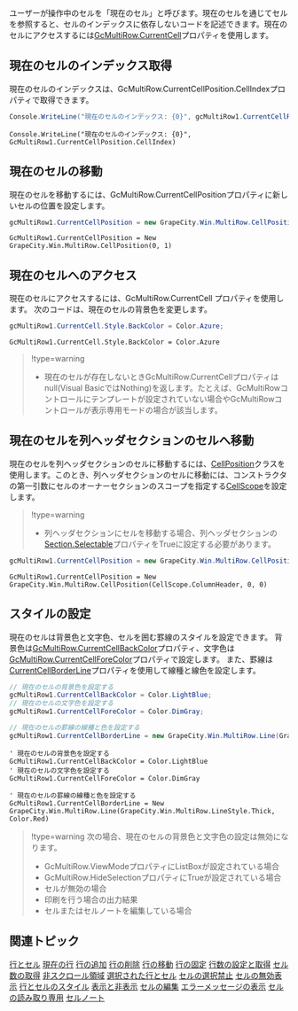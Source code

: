 ユーザーが操作中のセルを「現在のセル」と呼びます。現在のセルを通じてセルを参照すると、セルのインデックスに依存しないコードを記述できます。現在のセルにアクセスするには[GcMultiRow.CurrentCell](gcdocsite__documentlink?toc-item-id=08532485-7643-40cc-9cfc-356cc5ab13b5)プロパティを使用します。

## 現在のセルのインデックス取得

現在のセルのインデックスは、GcMultiRow.CurrentCellPosition.CellIndexプロパティで取得できます。
```csharp
Console.WriteLine("現在のセルのインデックス: {0}", gcMultiRow1.CurrentCellPosition.CellIndex);
```

```vbnet
Console.WriteLine("現在のセルのインデックス: {0}", GcMultiRow1.CurrentCellPosition.CellIndex)
```

## 現在のセルの移動

現在のセルを移動するには、GcMultiRow.CurrentCellPositionプロパティに新しいセルの位置を設定します。
```csharp
gcMultiRow1.CurrentCellPosition = new GrapeCity.Win.MultiRow.CellPosition(0, 1);
```

```vbnet
GcMultiRow1.CurrentCellPosition = New GrapeCity.Win.MultiRow.CellPosition(0, 1)
```

## 現在のセルへのアクセス

現在のセルにアクセスするには、GcMultiRow.CurrentCell プロパティを使用します。
次のコードは、現在のセルの背景色を変更します。
```csharp
gcMultiRow1.CurrentCell.Style.BackColor = Color.Azure;
```

```vbnet
GcMultiRow1.CurrentCell.Style.BackColor = Color.Azure
```

> !type=warning
>
> * 現在のセルが存在しないときGcMultiRow.CurrentCellプロパティはnull(Visual BasicではNothing)を返します。たとえば、GcMultiRowコントロールにテンプレートが設定されていない場合やGcMultiRowコントロールが表示専用モードの場合が該当します。

## 現在のセルを列ヘッダセクションのセルへ移動

現在のセルを列ヘッダセクションのセルに移動するには、[CellPosition](gcdocsite__documentlink?toc-item-id=6c1e29eb-9794-4057-8364-3ec9fd05e8ae)クラスを使用します。このとき、列ヘッダセクションのセルに移動には、コンストラクタの第一引数にセルのオーナーセクションのスコープを指定する[CellScope](gcdocsite__documentlink?toc-item-id=9209a87f-1be1-498f-ba83-dc94ba782b7e)を設定します。

> !type=warning
>
> * 列ヘッダセクションにセルを移動する場合、列ヘッダセクションの[Section.Selectable](gcdocsite__documentlink?toc-item-id=adfd5c2f-c4e4-4b11-a043-cc89bf194fd6)プロパティをTrueに設定する必要があります。
```csharp
gcMultiRow1.CurrentCellPosition = new GrapeCity.Win.MultiRow.CellPosition(CellScope.ColumnHeader, 0, 0);
```

```vbnet
GcMultiRow1.CurrentCellPosition = New GrapeCity.Win.MultiRow.CellPosition(CellScope.ColumnHeader, 0, 0)
```

## スタイルの設定

現在のセルは背景色と文字色、セルを囲む罫線のスタイルを設定できます。
背景色は[GcMultiRow.CurrentCellBackColor](gcdocsite__documentlink?toc-item-id=40da5b5f-07db-42ea-b539-e0c10fabe600)プロパティ、文字色は[GcMultiRow.CurrentCellForeColor](gcdocsite__documentlink?toc-item-id=cb93fc39-5f41-4bb4-a99b-eb0ac89a68ac)プロパティで設定します。
また、罫線は[CurrentCellBorderLine](gcdocsite__documentlink?toc-item-id=84e56a6b-2ff2-4074-9b80-a9d445e1fb8f)プロパティを使用して線種と線色を設定します。

```csharp
// 現在のセルの背景色を設定する
gcMultiRow1.CurrentCellBackColor = Color.LightBlue;
// 現在のセルの文字色を設定する
gcMultiRow1.CurrentCellForeColor = Color.DimGray;

// 現在のセルの罫線の線種と色を設定する
gcMultiRow1.CurrentCellBorderLine = new GrapeCity.Win.MultiRow.Line(GrapeCity.Win.MultiRow.LineStyle.Thick, Color.Red);
```

```vbnet
' 現在のセルの背景色を設定する
GcMultiRow1.CurrentCellBackColor = Color.LightBlue
' 現在のセルの文字色を設定する
GcMultiRow1.CurrentCellForeColor = Color.DimGray

' 現在のセルの罫線の線種と色を設定する
GcMultiRow1.CurrentCellBorderLine = New GrapeCity.Win.MultiRow.Line(GrapeCity.Win.MultiRow.LineStyle.Thick, Color.Red)
```
> !type=warning
> 次の場合、現在のセルの背景色と文字色の設定は無効になります。
>
> * GcMultiRow.ViewModeプロパティにListBoxが設定されている場合
> * GcMultiRow.HideSelectionプロパティにTrueが設定されている場合
> * セルが無効の場合
> * 印刷を行う場合の出力結果
> * セルまたはセルノートを編集している場合

## 関連トピック

[行とセル](gcdocsite__documentlink?toc-item-id=324fb6a9-dfd4-47c6-a50b-e5d6a733482c)
[現在の行](gcdocsite__documentlink?toc-item-id=7b0ccaf9-9a5f-4a5f-8213-ad223b742c47)
[行の追加](gcdocsite__documentlink?toc-item-id=6a5f283a-fdc8-42fa-af13-1298526d1974)
[行の削除](gcdocsite__documentlink?toc-item-id=722f1dee-d553-42d5-8c58-5f9c89e3edb3)
[行の移動](gcdocsite__documentlink?toc-item-id=bec8974f-59e4-439e-8bff-62e0068fc64c)
[行の固定](gcdocsite__documentlink?toc-item-id=6bd87f6c-4ec6-4996-ad1b-90a1ea751ff6)
[行数の設定と取得](gcdocsite__documentlink?toc-item-id=7f09d5fd-1715-4c72-bd9a-9d59f7302ae2)
[セル数の取得](gcdocsite__documentlink?toc-item-id=b2694627-470d-4dc7-8892-0e1a86a847b6)
[非スクロール領域](gcdocsite__documentlink?toc-item-id=9c2ffa5b-afc7-4e48-a7dd-8ea7ed014357)
[選択された行とセル](gcdocsite__documentlink?toc-item-id=34eab7a7-4714-49ae-b8df-7afa70750da1)
[セルの選択禁止](gcdocsite__documentlink?toc-item-id=44b1d9b5-a649-4d0d-b686-4884fcfd887a)
[セルの無効表示](gcdocsite__documentlink?toc-item-id=8fdf67b2-a648-40ce-b095-ca253fa79ad2)
[行とセルのスタイル](gcdocsite__documentlink?toc-item-id=35fe0c78-93bb-4048-8b2d-3e76d5c4a46d)
[表示と非表示](gcdocsite__documentlink?toc-item-id=740237fd-48df-4acb-bf6e-e927ba73941e)
[セルの編集](gcdocsite__documentlink?toc-item-id=9c3197b6-f2e2-4c66-9f4e-03d277a8c087)
[エラーメッセージの表示](gcdocsite__documentlink?toc-item-id=c7f2f4ef-e8a2-4cdb-90be-1a4e8ded871a)
[セルの読み取り専用](gcdocsite__documentlink?toc-item-id=3aed4939-b469-4405-a52a-e07d9aff2327)
[セルノート](gcdocsite__documentlink?toc-item-id=ecd20ea8-d990-4308-9bfc-e55491f0c3ee)